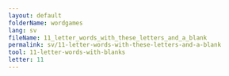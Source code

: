 ```yaml
---
layout: default
folderName: wordgames
lang: sv
fileName: 11_letter_words_with_these_letters_and_a_blank
permalink: sv/11-letter-words-with-these-letters-and-a-blank
tool: 11-letter-words-with-blanks
letter: 11
---
```

